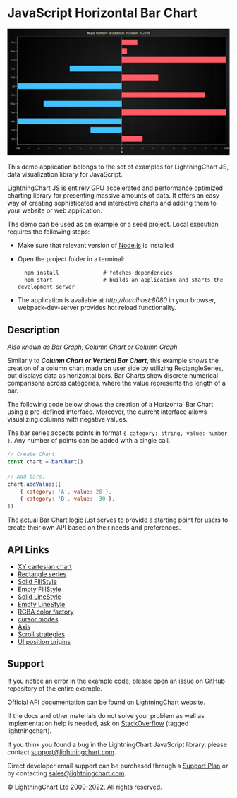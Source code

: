 # JavaScript Horizontal Bar Chart

![JavaScript Horizontal Bar Chart](horizontalBars-darkGold.png)

This demo application belongs to the set of examples for LightningChart JS, data visualization library for JavaScript.

LightningChart JS is entirely GPU accelerated and performance optimized charting library for presenting massive amounts of data. It offers an easy way of creating sophisticated and interactive charts and adding them to your website or web application.

The demo can be used as an example or a seed project. Local execution requires the following steps:

-   Make sure that relevant version of [Node.js](https://nodejs.org/en/download/) is installed
-   Open the project folder in a terminal:

          npm install              # fetches dependencies
          npm start                # builds an application and starts the development server

-   The application is available at _http://localhost:8080_ in your browser, webpack-dev-server provides hot reload functionality.


## Description

_Also known as Bar Graph, Column Chart or Column Graph_

Similarly to **_Column Chart or Vertical Bar Chart_**, this example shows the creation of a column chart made on user side by utilizing RectangleSeries, but displays data as horizontal bars. Bar Charts show discrete numerical comparisons across categories, where the value represents the length of a bar.

The following code below shows the creation of a Horizontal Bar Chart using a pre-defined interface. Moreover, the current interface allows visualizing columns with negative values.

The bar series accepts points in format `{ category: string, value: number }`. Any number of points can be added with a single call.

```javascript
// Create Chart.
const chart = barChart()

// Add bars.
chart.addValues([
    { category: 'A', value: 20 },
    { category: 'B', value: -30 },
])
```

The actual Bar Chart logic just serves to provide a starting point for users to create their own API based on their needs and preferences.


## API Links

* [XY cartesian chart]
* [Rectangle series]
* [Solid FillStyle]
* [Empty FillStyle]
* [Solid LineStyle]
* [Empty LineStyle]
* [RGBA color factory]
* [cursor modes]
* [Axis]
* [Scroll strategies]
* [UI position origins]


## Support

If you notice an error in the example code, please open an issue on [GitHub][0] repository of the entire example.

Official [API documentation][1] can be found on [LightningChart][2] website.

If the docs and other materials do not solve your problem as well as implementation help is needed, ask on [StackOverflow][3] (tagged lightningchart).

If you think you found a bug in the LightningChart JavaScript library, please contact support@lightningchart.com.

Direct developer email support can be purchased through a [Support Plan][4] or by contacting sales@lightningchart.com.

[0]: https://github.com/Arction/
[1]: https://lightningchart.com/lightningchart-js-api-documentation/
[2]: https://lightningchart.com
[3]: https://stackoverflow.com/questions/tagged/lightningchart
[4]: https://lightningchart.com/support-services/

© LightningChart Ltd 2009-2022. All rights reserved.


[XY cartesian chart]: https://lightningchart.com/lightningchart-js-api-documentation/v4.0.0/classes/ChartXY.html
[Rectangle series]: https://lightningchart.com/lightningchart-js-api-documentation/v4.0.0/classes/RectangleSeries.html
[Solid FillStyle]: https://lightningchart.com/lightningchart-js-api-documentation/v4.0.0/classes/SolidFill.html
[Empty FillStyle]: https://lightningchart.com/lightningchart-js-api-documentation/v4.0.0/variables/emptyFill-1.html
[Solid LineStyle]: https://lightningchart.com/lightningchart-js-api-documentation/v4.0.0/classes/SolidLine.html
[Empty LineStyle]: https://lightningchart.com/lightningchart-js-api-documentation/v4.0.0/variables/emptyLine.html
[RGBA color factory]: https://lightningchart.com/lightningchart-js-api-documentation/v4.0.0/functions/ColorRGBA.html
[cursor modes]: https://lightningchart.com/lightningchart-js-api-documentation/v4.0.0/enums/AutoCursorModes.html
[Axis]: https://lightningchart.com/lightningchart-js-api-documentation/v4.0.0/classes/Axis.html
[Scroll strategies]: https://lightningchart.com/lightningchart-js-api-documentation/v4.0.0/variables/AxisScrollStrategies.html
[UI position origins]: https://lightningchart.com/lightningchart-js-api-documentation/v4.0.0/variables/UIOrigins.html

